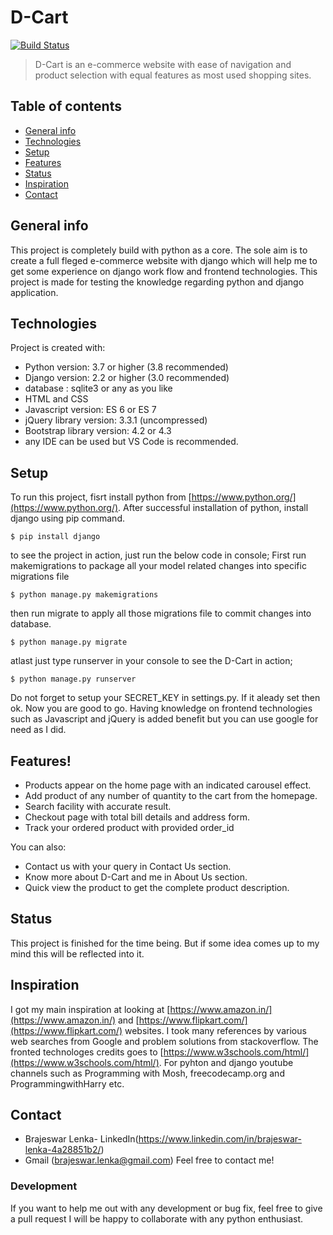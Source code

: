 # D-Cart

[![Build Status](https://travis-ci.org/joemccann/dillinger.svg?branch=master)](https://travis-ci.org/joemccann/dillinger)

>D-Cart is an e-commerce website with ease of navigation and product selection with equal features as most used shopping sites.
## Table of contents
* [General info](#general-info)
* [Technologies](#technologies)
* [Setup](#setup)
* [Features](#features)
* [Status](#status)
* [Inspiration](#inspiration)
* [Contact](#contact)

## General info
This project is completely build with python as a core. The sole aim is to create a full fleged e-commerce website with django which will help me to get some experience on django work flow and frontend technologies. This project is made for testing the knowledge regarding python and django application.
	
## Technologies
Project is created with:
* Python version: 3.7 or higher (3.8 recommended)
* Django version: 2.2 or higher (3.0 recommended)
* database : sqlite3 or any as you like
* HTML and CSS
* Javascript version: ES 6 or ES 7
* jQuery library version: 3.3.1 (uncompressed)
* Bootstrap library version: 4.2 or 4.3
* any IDE can be used but VS Code is recommended.
	
## Setup
To run this project, fisrt install python from [https://www.python.org/](https://www.python.org/).
After successful installation of python, install django using pip command.
```
$ pip install django
```
to see the project in action, just run the below code in console;
First run makemigrations to package all your model related changes into specific migrations file
```
$ python manage.py makemigrations
```
then run migrate to apply all those migrations file to commit changes into database.
```
$ python manage.py migrate
```
atlast just type runserver in your console to see the D-Cart in action;
```
$ python manage.py runserver
```
Do not forget to setup your SECRET_KEY in settings.py. If it aleady set then ok.
Now you are good to go. Having knowledge on frontend technologies such as Javascript and jQuery is added benefit but you can use google for need as I did.
## Features!

  - Products appear on the home page with an indicated carousel effect.
  - Add product of any number of quantity to the cart from the homepage.
  - Search facility with accurate result.
  - Checkout page with total bill details and address form.
  - Track your ordered product with provided order_id


You can also:
  - Contact us with your query in Contact Us section.
  - Know more about D-Cart and me in About Us section.
  - Quick view the product to get the complete product description.

## Status
This project is finished for the time being. But if some idea comes up to my mind this will be reflected into it.

## Inspiration
I got my main inspiration at looking at [https://www.amazon.in/](https://www.amazon.in/) and [https://www.flipkart.com/](https://www.flipkart.com/) websites. I took many references by various web searches from Google and problem solutions from stackoverflow.
The fronted technologes credits goes to [https://www.w3schools.com/html/](https://www.w3schools.com/html/). For pyhton and django youtube channels such as Programming with Mosh, freecodecamp.org and ProgrammingwithHarry etc.

## Contact
- Brajeswar Lenka- LinkedIn(https://www.linkedin.com/in/brajeswar-lenka-4a28851b2/)
- Gmail (brajeswar.lenka@gmail.com) Feel free to contact me!

### Development
If you want to help me out with any development or bug fix, feel free to give a pull request I will be happy to collaborate with any python enthusiast.

